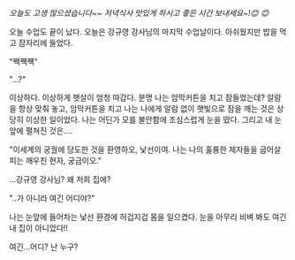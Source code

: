 *오늘도 고생 많으셨습니다~~ 저녁식사 맛있게 하시고 좋은 시간 보내세요~!😊 😊*

오늘 수업도 끝이 났다. 오늘은 강규영 강사님의 마지막 수업날이다. 아쉬웠지만 밥을 먹고 잠자리에 들었다.


"짹쨱쨱"


"...?"


이상하다. 이상하게 햇살이 엄청 따갑다. 분명 나는 암막커튼을 치고 잠들었는데? 
알람을 항상 맞춰 놓고, 암막커튼을 치고 나는 나에게 알람 없이 햇빛으로 잠을 깨는 것은 상당히 이상한 일이었다.
나는 어딘가 모를 불안함에 조심스럽게 눈을 떴다. 그리고 내 눈 앞에 펼쳐진 것은....


"이세계의 궁궐에 당도한 것을 환영하오, 낯선이여. 나는 나의 훌륭한 제자들을 굽어살피는 깨우친 현자, 궁금이오."


...강규영 강사님? 왜 저희 집에?


"..가 아니라 여긴 어디야?"


나는 눈앞에 들어차는 낯선 환경에 허겁지겁 몸을 일으켰다. 눈을 아무리 비벼 봐도 여긴 내 집이 아니었다!!

여긴...어디? 난 누구?
